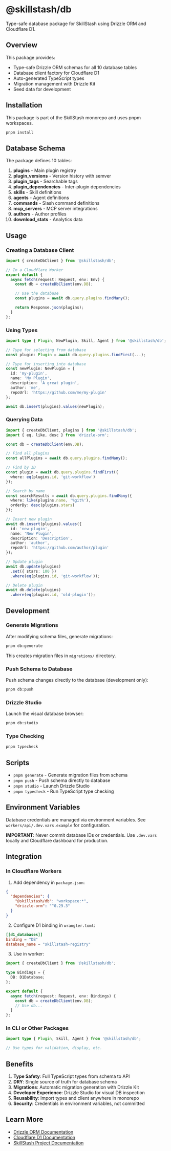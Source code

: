 # @skillstash/db

Type-safe database package for SkillStash using Drizzle ORM and Cloudflare D1.

## Overview

This package provides:
- Type-safe Drizzle ORM schemas for all 10 database tables
- Database client factory for Cloudflare D1
- Auto-generated TypeScript types
- Migration management with Drizzle Kit
- Seed data for development

## Installation

This package is part of the SkillStash monorepo and uses pnpm workspaces.

```bash
pnpm install
```

## Database Schema

The package defines 10 tables:

1. **plugins** - Main plugin registry
2. **plugin_versions** - Version history with semver
3. **plugin_tags** - Searchable tags
4. **plugin_dependencies** - Inter-plugin dependencies
5. **skills** - Skill definitions
6. **agents** - Agent definitions
7. **commands** - Slash command definitions
8. **mcp_servers** - MCP server integrations
9. **authors** - Author profiles
10. **download_stats** - Analytics data

## Usage

### Creating a Database Client

```typescript
import { createDbClient } from '@skillstash/db';

// In a Cloudflare Worker
export default {
  async fetch(request: Request, env: Env) {
    const db = createDbClient(env.DB);

    // Use the database
    const plugins = await db.query.plugins.findMany();

    return Response.json(plugins);
  }
};
```

### Using Types

```typescript
import type { Plugin, NewPlugin, Skill, Agent } from '@skillstash/db';

// Type for selecting from database
const plugin: Plugin = await db.query.plugins.findFirst(...);

// Type for inserting into database
const newPlugin: NewPlugin = {
  id: 'my-plugin',
  name: 'My Plugin',
  description: 'A great plugin',
  author: 'me',
  repoUrl: 'https://github.com/me/my-plugin'
};

await db.insert(plugins).values(newPlugin);
```

### Querying Data

```typescript
import { createDbClient, plugins } from '@skillstash/db';
import { eq, like, desc } from 'drizzle-orm';

const db = createDbClient(env.DB);

// Find all plugins
const allPlugins = await db.query.plugins.findMany();

// Find by ID
const plugin = await db.query.plugins.findFirst({
  where: eq(plugins.id, 'git-workflow')
});

// Search by name
const searchResults = await db.query.plugins.findMany({
  where: like(plugins.name, '%git%'),
  orderBy: desc(plugins.stars)
});

// Insert new plugin
await db.insert(plugins).values({
  id: 'new-plugin',
  name: 'New Plugin',
  description: 'Description',
  author: 'author',
  repoUrl: 'https://github.com/author/plugin'
});

// Update plugin
await db.update(plugins)
  .set({ stars: 100 })
  .where(eq(plugins.id, 'git-workflow'));

// Delete plugin
await db.delete(plugins)
  .where(eq(plugins.id, 'old-plugin'));
```

## Development

### Generate Migrations

After modifying schema files, generate migrations:

```bash
pnpm db:generate
```

This creates migration files in `migrations/` directory.

### Push Schema to Database

Push schema changes directly to the database (development only):

```bash
pnpm db:push
```

### Drizzle Studio

Launch the visual database browser:

```bash
pnpm db:studio
```

### Type Checking

```bash
pnpm typecheck
```

## Scripts

- `pnpm generate` - Generate migration files from schema
- `pnpm push` - Push schema directly to database
- `pnpm studio` - Launch Drizzle Studio
- `pnpm typecheck` - Run TypeScript type checking

## Environment Variables

Database credentials are managed via environment variables. See `workers/api/.dev.vars.example` for configuration.

**IMPORTANT**: Never commit database IDs or credentials. Use `.dev.vars` locally and Cloudflare dashboard for production.

## Integration

### In Cloudflare Workers

1. Add dependency in `package.json`:
```json
{
  "dependencies": {
    "@skillstash/db": "workspace:*",
    "drizzle-orm": "^0.29.3"
  }
}
```

2. Configure D1 binding in `wrangler.toml`:
```toml
[[d1_databases]]
binding = "DB"
database_name = "skillstash-registry"
```

3. Use in worker:
```typescript
import { createDbClient } from '@skillstash/db';

type Bindings = {
  DB: D1Database;
};

export default {
  async fetch(request: Request, env: Bindings) {
    const db = createDbClient(env.DB);
    // Use db...
  }
};
```

### In CLI or Other Packages

```typescript
import type { Plugin, Skill, Agent } from '@skillstash/db';

// Use types for validation, display, etc.
```

## Benefits

1. **Type Safety**: Full TypeScript types from schema to API
2. **DRY**: Single source of truth for database schema
3. **Migrations**: Automatic migration generation with Drizzle Kit
4. **Developer Experience**: Drizzle Studio for visual DB inspection
5. **Reusability**: Import types and client anywhere in monorepo
6. **Security**: Credentials in environment variables, not committed

## Learn More

- [Drizzle ORM Documentation](https://orm.drizzle.team/)
- [Cloudflare D1 Documentation](https://developers.cloudflare.com/d1/)
- [SkillStash Project Documentation](../../CLAUDE.md)
